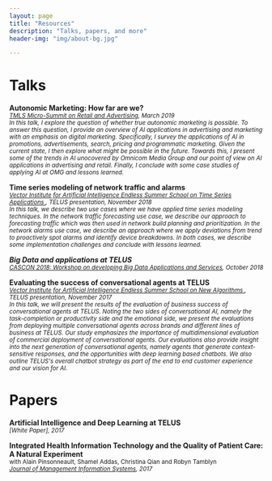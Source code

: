 ```yaml
---
layout: page
title: "Resources"
description: "Talks, papers, and more"
header-img: "img/about-bg.jpg"

---
```


# Talks

<strong>Autonomic Marketing: How far are we?</strong>
<br/><small><em>[TMLS Micro-Summit on Retail and Advertising](https://www.eventbrite.ca/e/toronto-machine-learning-micro-summit-series-tmls-retail-and-advertising-special-focus-tickets-56919639173#), March 2019 </em></small>
<br/><small><em>In this talk, I explore the question of whether true autonomic marketing is possible. To answer this question, I provide an overview of AI applications in advertising and marketing with an emphasis on digital marketing. Specifically, I survey the applications of AI in promotions, advertisements, search, pricing and programmatic marketing. Given the current state, I then explore what might be possible in the future. Towards this, I present some of the trends in AI unocovered by Omnicom Media Group and our point of view on AI applications in advertising and retail. Finally, I conclude with some case studies of applying AI at OMG and lessons learned.</em></small>

<strong>Time series modeling of network traffic and alarms</strong>
<br/><small><em>[Vector Institute for Artificial Intelligence Endless Summer School on Time Series Applications
](https://vectorinstitute.ai/), TELUS presentation, November 2018 </em></small>
<br/><small><em>In this talk, we describe two use cases where we have applied time series modeling techniques. In the network traffic forecasting use case, we describe our approach to forecasting traffic which was then used in network build planning and prioritization. In the network alarms use case, we describe an approach where we apply deviations from trend to proactively spot alarms and identify device breakdowns. In both cases, we describe some implementation challenges and conclude with lessons learned.</em></small>

<strong><em>Big Data and applications at TELUS</em></strong>
<br/><small><em>[CASCON 2018: Workshop on developing Big Data Applications and Services](https://dl.acm.org/citation.cfm?id=3291361), October 2018 </em></small>

<strong>Evaluating the success of conversational agents at TELUS</strong>
<br/><small><em>[Vector Institute for Artificial Intelligence Endless Summer School on New Algorithms
](https://vectorinstitute.ai/), TELUS presentation, November 2017 </em></small>
<br/><small><em>In this talk, we will present the results of the evaluation of business success of conversational agents at TELUS. Noting the two sides of conversational AI, namely the task-completion or productivity side and the emotional side, we present the evaluations from deploying multiple conversational agents across brands and different lines of business at TELUS. Our study emphasizes the importance of multidimensional evaluation of commercial deployment of conversational agents. Our evaluations also provide insight into the next generation of conversational agents, namely agents that generate context-sensitive responses, and the opportunities with deep learning based chatbots. We also outline TELUS's overall chatbot strategy as part of the end to end customer experience and our vision for AI.</em></small>


# Papers

<strong>Artificial Intelligence and Deep Learning at TELUS</strong>
<br/><small><em>[White Paper], 2017 </em></small>

<strong>Integrated Health Information Technology and the Quality of Patient Care: A Natural Experiment</strong>
<br/><small>with Alain Pinsonneault, Shamel Addas, Christina Qian and Robyn Tamblyn</small>
<br/><small><em>[Journal of Management Information Systems](https://www.jmis-web.org/articles/1339), 2017 </em></small>

